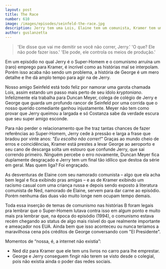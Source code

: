 ```yaml
---
layout: post
title: The Race
number: 610
image: /images/episodes/seinfeld-the-race.jpg
description: Jerry tem uma Lois, Elaine tem um comunista, Kramer tem um elfo.
author: guslanzetta
---
```


> 'Ele disse que vai me demitir se você não correr, Jerry.' 'O que? Ele não pode fazer isso.' 'Ele pode, ele controla os meios de produção.'

Em um episódio no qual Jerry é o Super-Homem e o comunismo arruína um (raro) emprego para Kramer, é incrível como as histórias mal se interpolam. Porém isso acaba não sendo um problema, a história de George é um mero detalhe e lhe dá amplo tempo para agir na de Jerry.

Nosso amigo Seinfeld está todo feliz por namorar uma garota chamada Lois, assim estando um passo mais perto de seu ídolo <em>kryptoniano</em>. Infelizmente ela trabalha para Duncan Meyer, colega de colégio de Jerry e George que guarda um profundo rancor de Seinfeld por uma corrida que o nosso querido comediante ganhou injustamente. Meyer não tem como provar que Jerry queimou a largada e só Costanza sabe da verdade escura que seu super amigo esconde.

Para não perder o relacionamento que lhe traz tantas chances de fazer referências ao Super-Homem, Jerry cede à pressão e larga a frase que bradou por vinte anos: <em>"Eu escolho não correr!"</em> Graças ao mundo cheio de erros e coincidências, Kramer está prestes a levar George ao aeroporto e seu cano de descarga solta um estouro que confunde Jerry, que sai correndo primeiro. Ninguém percebe o erro novamente, Duncan Meyer fica duplamente desgraçado e Jerry tem um final tão idílico que destoa da série em geral. Mas quem liga? Foi engraçado.

As desventuras de Elaine com seu namorado comunista – algo que ela acha bem legal e fica exibindo pras amigas – e as de Kramer exibindo um racismo casual com uma criança russa e depois sendo exposto à literatura comunista de Ned, namorado de Elaine, servem para dar carne ao episódio. Porém nenhuma das duas vão muito longe nem ocupam tempo demais.

Toda essa inserção de temas de comunismo nas histórias B foram legais pra lembrar que o Super-Homem lutava contra isso em algum ponto e muito mais pra lembrar que, na época do episódio (1994), o comunismo estava recém chegando ao status de algo mais risível do que realmente importante e ameaçador nos EUA. Ainda bem que isso aconteceu ou nunca teríamos a maravilhosa cena pós créditos de George conversando com "El Presidente".

Momentos de “nossa, é, a internet não existia”:

* Ned diz para Kramer que ele tem uns livros no carro para lhe emprestar.
* George e Jerry conseguem fingir não terem se visto desde o colegial, pois não existia ainda o poder das redes sociais.
